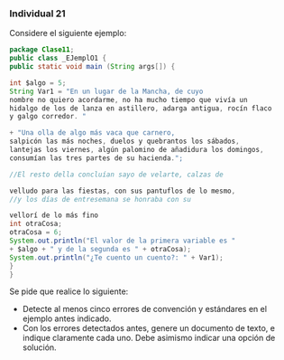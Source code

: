 ### Individual 21

Considere el siguiente ejemplo:

```java
package Clase11;
public class _EJemplO1 {
public static void main (String args[]) {

int $algo = 5;
String Var1 = "En un lugar de la Mancha, de cuyo
nombre no quiero acordarme, no ha mucho tiempo que vivía un
hidalgo de los de lanza en astillero, adarga antigua, rocín flaco
y galgo corredor. "

+ "Una olla de algo más vaca que carnero,
salpicón las más noches, duelos y quebrantos los sábados,
lantejas los viernes, algún palomino de añadidura los domingos,
consumían las tres partes de su hacienda.";

//El resto della concluían sayo de velarte, calzas de

velludo para las fiestas, con sus pantuflos de lo mesmo,
//y los días de entresemana se honraba con su

vellorí de lo más fino
int otraCosa;
otraCosa = 6;
System.out.println("El valor de la primera variable es "
+ $algo + " y de la segunda es " + otraCosa);
System.out.println("¿Te cuento un cuento?: " + Var1);
}
}
```

Se pide que realice lo siguiente:

- Detecte al menos cinco errores de convención y estándares en el ejemplo antes indicado.
- Con los errores detectados antes, genere un documento de texto, e indique claramente
cada uno. Debe asimismo indicar una opción de solución.